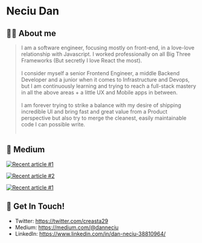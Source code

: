 # Neciu Dan

## 👨‍💻 About me

> I am a software engineer, focusing mostly on front-end, in a love-love relationship with Javascript. I worked professionally on all Big Three Frameworks (But secretly I love React the most). 
> <br/> <br/> I consider myself a senior Frontend Engineer, a middle Backend Developer and a junior when it comes to Infrastructure and Devops, but I am continuously learning and trying to reach a full-stack mastery in all the above areas + a little UX and Mobile apps in between. 
> <br/> <br/> I am forever trying to strike a balance with my desire of shipping incredible UI and bring fast and great value from a Product perspective but also try to merge the cleanest, easily maintainable code I can possible write. 
> <br/><br/>


## 📝 Medium 
<a target="_blank" href="https://github-readme-medium-recent-article.vercel.app/medium/@danneciu/0"><img src="https://github-readme-medium-recent-article.vercel.app/medium/@danneciu/0" alt="Recent article #1"></a>

<a target="_blank" href="https://github-readme-medium-recent-article.vercel.app/medium/@danneciu/1"><img src="https://github-readme-medium-recent-article.vercel.app/medium/@danneciu/1" alt="Recent article #2"></a>

<a target="_blank" href="https://github-readme-medium-recent-article.vercel.app/medium/@danneciu/2"><img src="https://github-readme-medium-recent-article.vercel.app/medium/@danneciu/2" alt="Recent article #1"></a>


## 📮 Get In Touch!
- Twitter: https://twitter.com/creasta29
- Medium: https://medium.com/@danneciu
- LinkedIn: https://www.linkedin.com/in/dan-neciu-38810964/
